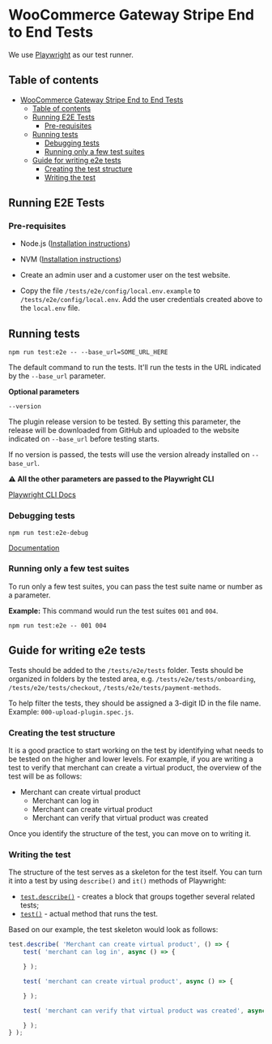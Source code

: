 # WooCommerce Gateway Stripe End to End Tests

We use [Playwright](https://playwright.dev/) as our test runner. 

## Table of contents

- [WooCommerce Gateway Stripe End to End Tests](#woocommerce-gateway-stripe-end-to-end-tests)
  - [Table of contents](#table-of-contents)
  - [Running E2E Tests](#running-e2e-tests)
    - [Pre-requisites](#pre-requisites)
  - [Running tests](#running-tests)
    - [Debugging tests](#debugging-tests)
    - [Running only a few test suites](#running-only-a-few-test-suites)
  - [Guide for writing e2e tests](#guide-for-writing-e2e-tests)
    - [Creating the test structure](#creating-the-test-structure)
    - [Writing the test](#writing-the-test)
  
## Running E2E Tests

### Pre-requisites

- Node.js ([Installation instructions](https://nodejs.org/en/download/))
- NVM ([Installation instructions](https://github.com/nvm-sh/nvm))

- Create an admin user and a customer user on the test website.
- Copy the file `/tests/e2e/config/local.env.example` to `/tests/e2e/config/local.env`. Add the user credentials created above to the `local.env` file.

## Running tests

`npm run test:e2e -- --base_url=SOME_URL_HERE`

The default command to run the tests. It'll run the tests in the URL indicated by the `--base_url` parameter.

**Optional parameters**

`--version`

The plugin release version to be tested. By setting this parameter, the release will be downloaded from GitHub and uploaded to the website indicated on `--base_url` before testing starts.

If no version is passed, the tests will use the version already installed on `--base_url`.

**⚠️ All the other parameters are passed to the Playwright CLI**

[Playwright CLI Docs](https://playwright.dev/docs/test-cli)

### Debugging tests

`npm run test:e2e-debug`

[Documentation](https://playwright.dev/docs/debug)

### Running only a few test suites

To run only a few test suites, you can pass the test suite name or number as a parameter.

**Example:** This command would run the test suites `001` and `004`.

 `npm run test:e2e -- 001 004`

## Guide for writing e2e tests

Tests should be added to the `/tests/e2e/tests` folder. Tests should be organized in folders by the tested area, e.g. `/tests/e2e/tests/onboarding`, `/tests/e2e/tests/checkout`, `/tests/e2e/tests/payment-methods`.

To help filter the tests, they should be assigned a 3-digit ID in the file name. Example: `000-upload-plugin.spec.js`.

### Creating the test structure

It is a good practice to start working on the test by identifying what needs to be tested on the higher and lower levels. For example, if you are writing a test to verify that merchant can create a virtual product, the overview of the test will be as follows:

- Merchant can create virtual product
  - Merchant can log in
  - Merchant can create virtual product
  - Merchant can verify that virtual product was created

Once you identify the structure of the test, you can move on to writing it.

### Writing the test

The structure of the test serves as a skeleton for the test itself. You can turn it into a test by using `describe()` and `it()` methods of Playwright:

- [`test.describe()`](https://playwright.dev/docs/api/class-test#test-describe) - creates a block that groups together several related tests;
- [`test()`](https://playwright.dev/docs/api/class-test#test-call) - actual method that runs the test.

Based on our example, the test skeleton would look as follows:

```js
test.describe( 'Merchant can create virtual product', () => {
	test( 'merchant can log in', async () => {

	} );

	test( 'merchant can create virtual product', async () => {

	} );

	test( 'merchant can verify that virtual product was created', async () => {

	} );
} );
```
